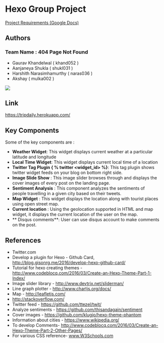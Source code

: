 # Hexo Group Project

[Project Requirements (Google Docs)](https://docs.google.com/document/d/1r5wWHmiqGrdrwhDOrO39RLZAFltqzKhnLjJGAQOHip8/edit#heading=h.b2ago5rmu5es)

## Authors

### Team Name : 404 Page Not Found
-  Gaurav Khandelwal ( khand052 )
-  Aanjaneya Shukla ( shukl031 )
-  Harshith Narasimhamurthy ( naras036 )
-  Akshay ( mulka002 )

![](https://github.com/umn-5117-f16/module-1-group-project-404-page-not-found/blob/master/page_404.jpg) 

## Link
 https://tripdaily.herokuapp.com/ 
 
## Key Components

Some of the key components are :
- **Weather Widget**: This widget displays current weather at a particular latitude and longitude
- **Local Time Widget**: This widget displays current local time of a location
- **Twitter Tag Plugin { % twitter <widget_id> %}**: This tag plugin shows twitter widget feeds on your blog on bottom right side.
- **Image Slide Show** : This image slider browses through and displays the cover images of every post on the landing page.
- **Sentiment Analysis** : This component analyzes the sentiments of people travelling in a given city based on their tweets.
- **Map Widget** : This widget displays the location along with tourist places using open street map.
- **Current location** : Using the geolocation supported in HTML and map widget, it displays the current location of the user on the map.
- ** Disqus comments**: User can use disqus account to make comments on the post.
  

## References

* Twitter.com
* Develop a plugin for Hexo - Github Card, http://blog.gisonrg.me/2016/develop-hexo-github-card/
* Tutorial for hexo creating themes - http://www.codeblocq.com/2016/03/Create-an-Hexo-Theme-Part-1-Index/
* Image slider library - http://www.devtrix.net/sliderman/
* Line graph plotter - http://www.chartjs.org/docs/
* Map - http://leafletjs.com/
* http://stackoverflow.com/
* Twitter feed - https://github.com/ttezel/twit/
* Analyze sentiments - https://github.com/thisandagain/sentiment
* Cover images - https://github.com/klugjo/hexo-theme-phantom
* Information about cities - https://www.wikipedia.org/
* To develop Comments- http://www.codeblocq.com/2016/03/Create-an-Hexo-Theme-Part-2-Other-Pages/
* For various CSS reference- www.W3Schools.com

